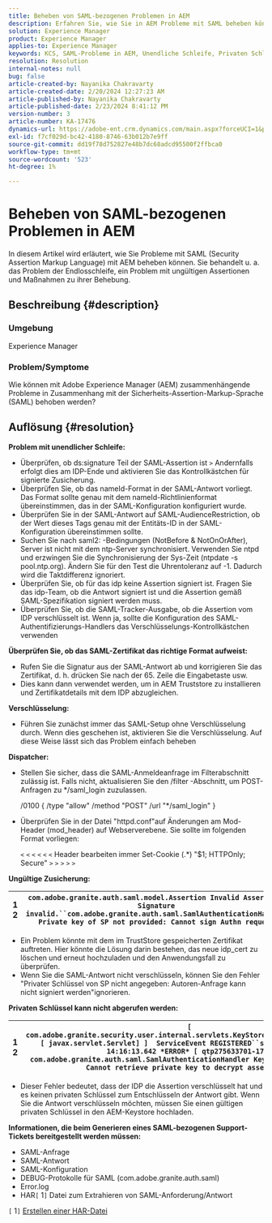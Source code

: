 ```yaml
---
title: Beheben von SAML-bezogenen Problemen in AEM
description: Erfahren Sie, wie Sie in AEM Probleme mit SAML beheben können. Überprüfen Sie, ob das Problem mit der Endlosschleife auftritt und ob das SAML-Zertifikat das richtige Format aufweist.
solution: Experience Manager
product: Experience Manager
applies-to: Experience Manager
keywords: KCS, SAML-Probleme in AEM, Unendliche Schleife, Privaten Schlüssel kann nicht abgerufen werden, HAR1-Datei, SAML-Anfrage, DEBUG-Protokolle für SAML, com.adobe.granite.auth.saml, Experience Manager
resolution: Resolution
internal-notes: null
bug: false
article-created-by: Nayanika Chakravarty
article-created-date: 2/20/2024 12:27:23 AM
article-published-by: Nayanika Chakravarty
article-published-date: 2/23/2024 8:41:12 PM
version-number: 3
article-number: KA-17476
dynamics-url: https://adobe-ent.crm.dynamics.com/main.aspx?forceUCI=1&pagetype=entityrecord&etn=knowledgearticle&id=c34ad2cd-86cf-ee11-9079-6045bd006239
exl-id: f7cf029d-bc42-4180-8746-63b012b7e9ff
source-git-commit: dd19f78d752827e48b7dc68adcd95500f2ffbca0
workflow-type: tm+mt
source-wordcount: '523'
ht-degree: 1%

---
```


# Beheben von SAML-bezogenen Problemen in AEM


In diesem Artikel wird erläutert, wie Sie Probleme mit SAML (Security Assertion Markup Language) mit AEM beheben können. Sie behandelt u. a. das Problem der Endlosschleife, ein Problem mit ungültigen Assertionen und Maßnahmen zu ihrer Behebung.

## Beschreibung {#description}


### <b>Umgebung</b>

Experience Manager



### <b>Problem/Symptome</b>

Wie können mit Adobe Experience Manager (AEM) zusammenhängende Probleme in Zusammenhang mit der Sicherheits-Assertion-Markup-Sprache (SAML) behoben werden?


## Auflösung {#resolution}


<b>Problem mit unendlicher Schleife:</b>

- Überprüfen, ob ds:signature Teil der SAML-Assertion ist `>`  Andernfalls erfolgt dies am IDP-Ende und aktivieren Sie das Kontrollkästchen für signierte Zusicherung.
- Überprüfen Sie, ob das nameId-Format in der SAML-Antwort vorliegt. Das Format sollte genau mit dem nameId-Richtlinienformat übereinstimmen, das in der SAML-Konfiguration konfiguriert wurde.
- Überprüfen Sie in der SAML-Antwort auf SAML-AudienceRestriction, ob der Wert dieses Tags genau mit der Entitäts-ID in der SAML-Konfiguration übereinstimmen sollte.
- Suchen Sie nach saml2: -Bedingungen (NotBefore &amp; NotOnOrAfter), Server ist nicht mit dem ntp-Server synchronisiert. Verwenden Sie ntpd und erzwingen Sie die Synchronisierung der Sys-Zeit (ntpdate -s pool.ntp.org). Ändern Sie für den Test die Uhrentoleranz auf -1. Dadurch wird die Taktdifferenz ignoriert.
- Überprüfen Sie, ob für das idp keine Assertion signiert ist. Fragen Sie das idp-Team, ob die Antwort signiert ist und die Assertion gemäß SAML-Spezifikation signiert werden muss.
- Überprüfen Sie, ob die SAML-Tracker-Ausgabe, ob die Assertion vom IDP verschlüsselt ist. Wenn ja, sollte die Konfiguration des SAML-Authentifizierungs-Handlers das Verschlüsselungs-Kontrollkästchen verwenden


<b>Überprüfen Sie, ob das SAML-Zertifikat das richtige Format aufweist:</b>

- Rufen Sie die Signatur aus der SAML-Antwort ab und korrigieren Sie das Zertifikat, d. h. drücken Sie nach der 65. Zeile die Eingabetaste usw.
- Dies kann dann verwendet werden, um in AEM Truststore zu installieren und Zertifikatdetails mit dem IDP abzugleichen.


<b>Verschlüsselung:</b>

- Führen Sie zunächst immer das SAML-Setup ohne Verschlüsselung durch. Wenn dies geschehen ist, aktivieren Sie die Verschlüsselung. Auf diese Weise lässt sich das Problem einfach beheben


<b>Dispatcher:</b>

- Stellen Sie sicher, dass die SAML-Anmeldeanfrage im Filterabschnitt zulässig ist. Falls nicht, aktualisieren Sie den /filter -Abschnitt, um POST-Anfragen zu \*/saml_login zuzulassen.



  /0100 { /type &quot;allow&quot; /method &quot;POST&quot; /url &quot;\*/saml_login&quot; }


- Überprüfen Sie in der Datei &quot;httpd.conf&quot;auf Änderungen am Mod-Header (mod_header) auf Webserverebene. Sie sollte im folgenden Format vorliegen:

  `<` `<` `<` `<` `<` `<`  Header bearbeiten immer Set-Cookie (.\*) &quot;$1; HTTPOnly; Secure&quot; `>` `>` `>` `>` `>`


<b>Ungültige Zusicherung:</b>


| 1<br>  2 | `com.adobe.granite.auth.saml.model.Assertion Invalid Assertion: Signature invalid.``com.adobe.granite.auth.saml.SamlAuthenticationHandler Private key of SP not provided: Cannot sign Authn request` |
| --- | --- |


- Ein Problem könnte mit dem im TrustStore gespeicherten Zertifikat auftreten. Hier könnte die Lösung darin bestehen, das neue idp_cert zu löschen und erneut hochzuladen und den Anwendungsfall zu überprüfen.
- Wenn Sie die SAML-Antwort nicht verschlüsseln, können Sie den Fehler &quot;Privater Schlüssel von SP nicht angegeben: Autoren-Anfrage kann nicht signiert werden&quot;ignorieren.


<b>Privaten Schlüssel kann nicht abgerufen werden:</b>


| 1<br>  2 | `[ com.adobe.granite.security.user.internal.servlets.KeyStoreManagingServlet,1121, [ javax.servlet.Servlet] ]  ServiceEvent REGISTERED``saml.log:27.01.2019 14:16:13.642 *ERROR* [ qtp275633701-179]  com.adobe.granite.auth.saml.SamlAuthenticationHandler KeyStore uninitialized. Cannot retrieve private key to decrypt assertions.` |
| --- | --- |


- Dieser Fehler bedeutet, dass der IDP die Assertion verschlüsselt hat und es keinen privaten Schlüssel zum Entschlüsseln der Antwort gibt. Wenn Sie die Antwort verschlüsseln möchten, müssen Sie einen gültigen privaten Schlüssel in den AEM-Keystore hochladen.


<b>Informationen, die beim Generieren eines SAML-bezogenen Support-Tickets bereitgestellt werden müssen:</b>

- SAML-Anfrage
- SAML-Antwort
- SAML-Konfiguration
- DEBUG-Protokolle für SAML (com.adobe.granite.auth.saml)
- Error.log
- HAR`[` 1`]`  Datei zum Extrahieren von SAML-Anforderung/Antwort


`[` 1`]`  [Erstellen einer HAR-Datei](https://help.tenderapp.com/kb/troubleshooting-your-tender-site/generating-an-har-file)
